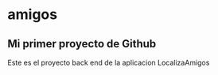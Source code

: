 # amigos

## Mi primer proyecto de Github
Este es el proyecto back end de la aplicacion LocalizaAmigos
